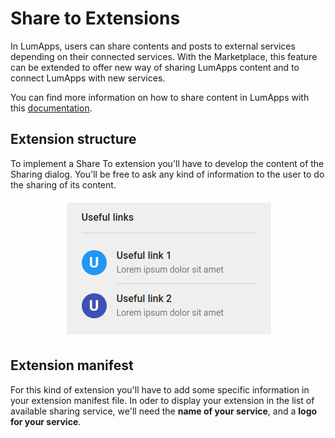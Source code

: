 # Share to Extensions

In LumApps, users can share contents and posts to external services depending on their connected services. 
With the Marketplace, this feature can be extended to offer new way of sharing LumApps content and to connect LumApps with new services.

You can find more information on how to share content in LumApps with this [documentation](https://docs.lumapps.com/docs/use-l22847781442806436).

## Extension structure
To implement a Share To extension you'll have to develop the content of the Sharing dialog. You'll be free to ask any kind of information to the user to do the sharing of its content.

<span style="display:block;text-align:center">

![Widget content example](../../widget-content.png "Widget content example")

</span>

## Extension manifest
For this kind of extension you'll have to add some specific information in your extension manifest file.
In oder to display your extension in the list of available sharing service, we'll need the **name of your service**, and a **logo for your service**.